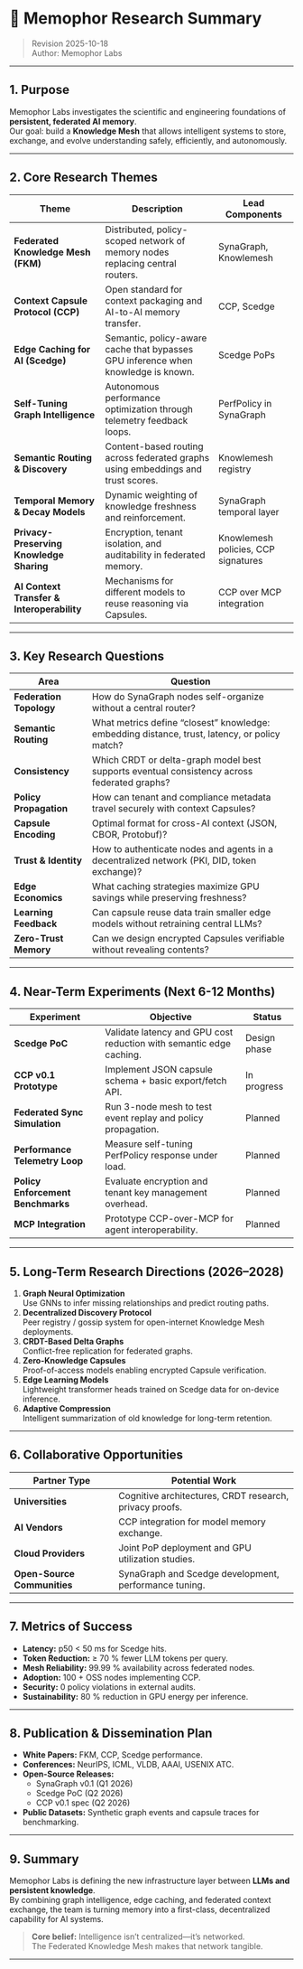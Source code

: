 # 🧪 Memophor Research Summary
> Revision 2025-10-18  
> Author: Memophor Labs

---

## 1. Purpose
Memophor Labs investigates the scientific and engineering foundations of **persistent, federated AI memory**.  
Our goal: build a **Knowledge Mesh** that allows intelligent systems to store, exchange, and evolve understanding safely, efficiently, and autonomously.

---

## 2. Core Research Themes

| Theme | Description | Lead Components |
|--------|--------------|-----------------|
| **Federated Knowledge Mesh (FKM)** | Distributed, policy-scoped network of memory nodes replacing central routers. | SynaGraph, Knowlemesh |
| **Context Capsule Protocol (CCP)** | Open standard for context packaging and AI-to-AI memory transfer. | CCP, Scedge |
| **Edge Caching for AI (Scedge)** | Semantic, policy-aware cache that bypasses GPU inference when knowledge is known. | Scedge PoPs |
| **Self-Tuning Graph Intelligence** | Autonomous performance optimization through telemetry feedback loops. | PerfPolicy in SynaGraph |
| **Semantic Routing & Discovery** | Content-based routing across federated graphs using embeddings and trust scores. | Knowlemesh registry |
| **Temporal Memory & Decay Models** | Dynamic weighting of knowledge freshness and reinforcement. | SynaGraph temporal layer |
| **Privacy-Preserving Knowledge Sharing** | Encryption, tenant isolation, and auditability in federated memory. | Knowlemesh policies, CCP signatures |
| **AI Context Transfer & Interoperability** | Mechanisms for different models to reuse reasoning via Capsules. | CCP over MCP integration |

---

## 3. Key Research Questions

| Area | Question |
|------|-----------|
| **Federation Topology** | How do SynaGraph nodes self-organize without a central router? |
| **Semantic Routing** | What metrics define “closest” knowledge: embedding distance, trust, latency, or policy match? |
| **Consistency** | Which CRDT or delta-graph model best supports eventual consistency across federated graphs? |
| **Policy Propagation** | How can tenant and compliance metadata travel securely with context Capsules? |
| **Capsule Encoding** | Optimal format for cross-AI context (JSON, CBOR, Protobuf)? |
| **Trust & Identity** | How to authenticate nodes and agents in a decentralized network (PKI, DID, token exchange)? |
| **Edge Economics** | What caching strategies maximize GPU savings while preserving freshness? |
| **Learning Feedback** | Can capsule reuse data train smaller edge models without retraining central LLMs? |
| **Zero-Trust Memory** | Can we design encrypted Capsules verifiable without revealing contents? |

---

## 4. Near-Term Experiments (Next 6-12 Months)

| Experiment | Objective | Status |
|-------------|------------|--------|
| **Scedge PoC** | Validate latency and GPU cost reduction with semantic edge caching. | Design phase |
| **CCP v0.1 Prototype** | Implement JSON capsule schema + basic export/fetch API. | In progress |
| **Federated Sync Simulation** | Run 3-node mesh to test event replay and policy propagation. | Planned |
| **Performance Telemetry Loop** | Measure self-tuning PerfPolicy response under load. | Planned |
| **Policy Enforcement Benchmarks** | Evaluate encryption and tenant key management overhead. | Planned |
| **MCP Integration** | Prototype CCP-over-MCP for agent interoperability. | Planned |

---

## 5. Long-Term Research Directions (2026–2028)

1. **Graph Neural Optimization**  
   Use GNNs to infer missing relationships and predict routing paths.
2. **Decentralized Discovery Protocol**  
   Peer registry / gossip system for open-internet Knowledge Mesh deployments.
3. **CRDT-Based Delta Graphs**  
   Conflict-free replication for federated graphs.
4. **Zero-Knowledge Capsules**  
   Proof-of-access models enabling encrypted Capsule verification.
5. **Edge Learning Models**  
   Lightweight transformer heads trained on Scedge data for on-device inference.
6. **Adaptive Compression**  
   Intelligent summarization of old knowledge for long-term retention.

---

## 6. Collaborative Opportunities

| Partner Type | Potential Work |
|---------------|----------------|
| **Universities** | Cognitive architectures, CRDT research, privacy proofs. |
| **AI Vendors** | CCP integration for model memory exchange. |
| **Cloud Providers** | Joint PoP deployment and GPU utilization studies. |
| **Open-Source Communities** | SynaGraph and Scedge development, performance tuning. |

---

## 7. Metrics of Success

- **Latency:** p50 < 50 ms for Scedge hits.  
- **Token Reduction:** ≥ 70 % fewer LLM tokens per query.  
- **Mesh Reliability:** 99.99 % availability across federated nodes.  
- **Adoption:** 100 + OSS nodes implementing CCP.  
- **Security:** 0 policy violations in external audits.  
- **Sustainability:** 80 % reduction in GPU energy per inference.

---

## 8. Publication & Dissemination Plan

- **White Papers:** FKM, CCP, Scedge performance.  
- **Conferences:** NeurIPS, ICML, VLDB, AAAI, USENIX ATC.  
- **Open-Source Releases:**  
  - SynaGraph v0.1 (Q1 2026)  
  - Scedge PoC (Q2 2026)  
  - CCP v0.1 spec (Q2 2026)  
- **Public Datasets:** Synthetic graph events and capsule traces for benchmarking.

---

## 9. Summary

Memophor Labs is defining the new infrastructure layer between **LLMs and persistent knowledge**.  
By combining graph intelligence, edge caching, and federated context exchange, the team is turning memory into a first-class, decentralized capability for AI systems.

> **Core belief:** Intelligence isn’t centralized—it’s networked.  
> The Federated Knowledge Mesh makes that network tangible.

---
